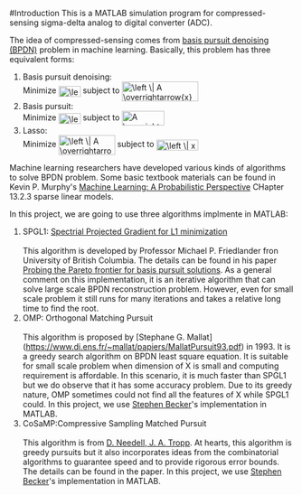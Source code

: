 #Introduction
This is a MATLAB simulation program for compressed-sensing sigma-delta analog to digital converter (ADC).

The idea of compressed-sensing comes from [basis pursuit denoising (BPDN)](https://en.wikipedia.org/wiki/Basis_pursuit_denoising) problem in machine learning. Basically, this problem has three equivalent forms:

1. Basis pursuit denoising:<br />Minimize <img src="http://www.sciweavers.org/upload/Tex2Img_1484544777/render.png" align="center" border="0" alt="\left \| x \right \|_1" width="39" height="19" /> subject to <img src="http://www.sciweavers.org/tex2img.php?eq=%5Cleft%20%5C%7C%20A%20%5Coverrightarrow%7Bx%7D%20-%20%5Coverrightarrow%7By%7D%20%20%5Cright%20%5C%7C_2%20%5Cleq%20%20%5Csigma%20&bc=White&fc=Black&im=jpg&fs=12&ff=arev&edit=0" align="center" border="0" alt="\left \| A \overrightarrow{x} - \overrightarrow{y}  \right \|_2 \leq  \sigma " width="135" height="35" />
2. Basis pursuit:<br />Minimize <img src="http://www.sciweavers.org/tex2img.php?eq=%5Cleft%20%5C%7C%20x%20%5Cright%20%5C%7C_1&bc=White&fc=Black&im=jpg&fs=12&ff=arev&edit=0" align="center" border="0" alt="\left \| x \right \|_1" width="39" height="19" /> subject to <img src="http://www.sciweavers.org/tex2img.php?eq=A%20%5Coverrightarrow%7Bx%7D%20%3D%20%5Coverrightarrow%7By%7D%20&bc=White&fc=Black&im=jpg&fs=12&ff=arev&edit=0" align="center" border="0" alt="A \overrightarrow{x} = \overrightarrow{y} " width="75" height="26" />
3. Lasso:<br />Minimize <img src="http://www.sciweavers.org/tex2img.php?eq=%5Cleft%20%5C%7C%20A%20%5Coverrightarrow%7Bx%7D%20-%20%5Coverrightarrow%7By%7D%20%20%5Cright%20%5C%7C_2&bc=White&fc=Black&im=jpg&fs=12&ff=arev&edit=0" align="center" border="0" alt="\left \| A \overrightarrow{x} - \overrightarrow{y}  \right \|_2" width="100" height="35" /> subject to <img src="http://www.sciweavers.org/tex2img.php?eq=%5Cleft%20%5C%7C%20x%20%20%5Cright%20%5C%7C_1%20%5Cleq%20%20%5Ctau%20&bc=White&fc=Black&im=jpg&fs=12&ff=arev&edit=0" align="center" border="0" alt="\left \| x  \right \|_1 \leq  \tau " width="74" height="19" />

Machine learning researchers have developed various kinds of algorithms to solve BPDN problem. Some basic textbook materials can be found in Kevin P. Murphy's [Machine Learning: A Probabilistic Perspective](https://www.amazon.com/Machine-Learning-Probabilistic-Perspective-Computation/dp/0262018020/ref=sr_1_1?ie=UTF8&qid=1484504311&sr=8-1&keywords=machine+learning+a+probabilistic+perspective) CHapter 13.2.3 sparse linear models.

In this project, we are going to use three algorithms implmente in MATLAB:

1. SPGL1: [Spectrial Projected Gradient for L1 minimization](https://github.com/mpf/spgl1)<br /><br />This algorithm is developed by Professor Michael P. Friedlander fron University of British Columbia. The details can be found in his paper [Probing the Pareto frontier for basis pursuit solutions](https://www.cs.ubc.ca/~mpf/pubs/probing-the-pareto-frontier-for-basis-pursuit-solutions/). As a general comment on this implementation, it is an iterative algorithm that can solve large scale BPDN reconstruction problem. However, even for small scale problem it still runs for many iterations and takes a relative long time to find the root.
2. OMP: Orthogonal Matching Pursuit<br /><br /> This algorithm is proposed by [Stephane G. Mallat] (https://www.di.ens.fr/~mallat/papiers/MallatPursuit93.pdf) in 1993. It is a greedy search algorithm on BPDN least square equation. It is suitable for small scale problem when dimension of X is small and computing requirement is affordable. In this scenario, it is much faster than SPGL1 but we do observe that it has some accuracy problem. Due to its greedy nature, OMP sometimes could not find all the features of X while SPGL1 could. In this project, we use [Stephen Becker](https://www.mathworks.com/matlabcentral/fileexchange/32402-cosamp-and-omp-for-sparse-recovery)'s implementation in MATLAB.
3. CoSaMP:Compressive Sampling Matched Pursuit<br /><br />This algorithm is from [D. Needell, J. A. Tropp](https://arxiv.org/pdf/0803.2392v2.pdf). At hearts, this algorithm is greedy pursuits but it also incorporates ideas from the combinatorial algorithms to guarantee speed and to provide rigorous error bounds. The details can be found in the paper. In this project, we use [Stephen Becker](https://www.mathworks.com/matlabcentral/fileexchange/32402-cosamp-and-omp-for-sparse-recovery)'s implementation in MATLAB.
